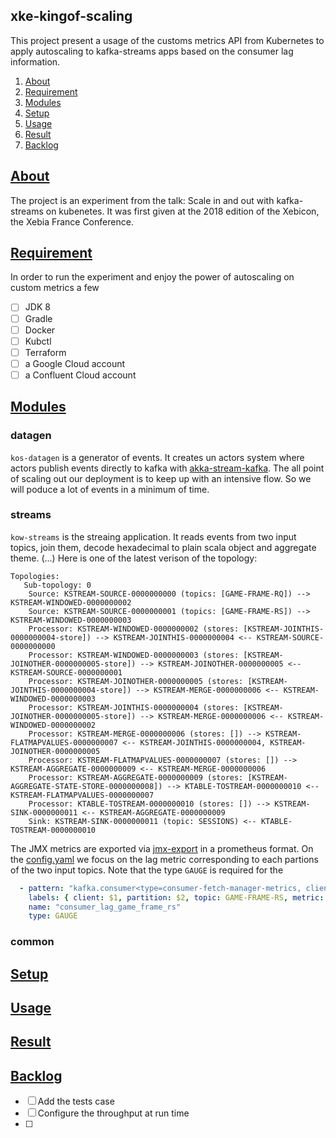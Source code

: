 xke-kingof-scaling
---------
This project present a usage of the customs metrics API from Kubernetes to apply autoscaling to kafka-streams apps based
on the consumer lag information. 

1. [About](#about)
2. [Requirement](#requirement)
3. [Modules](#modules)
4. [Setup](#setup)
5. [Usage](#usage)
6. [Result](#result)
7. [Backlog](#backlog)
 
## [About](#about)
The project is an experiment from the talk: Scale in and out with kafka-streams on kubenetes. It was first given at the
2018 edition of the Xebicon, the Xebia France Conference.

## [Requirement](#requirement)
In order to run the experiment and enjoy the power of autoscaling on custom metrics a few 
- [ ] JDK 8
- [ ] Gradle
- [ ] Docker
- [ ] Kubctl
- [ ] Terraform
- [ ] a Google Cloud account
- [ ] a Confluent Cloud account

## [Modules](#modules)

### datagen
`kos-datagen` is a generator of events. It creates un actors system where actors publish events directly to kafka with 
[akka-stream-kafka](...). The all point of scaling out our deployment is to keep up with an intensive flow. 
So we will poduce a lot of events in a minimum of time.

### streams
`kow-streams` is the streaing application. It reads events from two input topics, join them, decode 
hexadecimal to plain scala object and aggregate theme. (...) Here is one of the latest verison of the topology: 
```
Topologies:
   Sub-topology: 0
    Source: KSTREAM-SOURCE-0000000000 (topics: [GAME-FRAME-RQ]) --> KSTREAM-WINDOWED-0000000002
    Source: KSTREAM-SOURCE-0000000001 (topics: [GAME-FRAME-RS]) --> KSTREAM-WINDOWED-0000000003
    Processor: KSTREAM-WINDOWED-0000000002 (stores: [KSTREAM-JOINTHIS-0000000004-store]) --> KSTREAM-JOINTHIS-0000000004 <-- KSTREAM-SOURCE-0000000000
    Processor: KSTREAM-WINDOWED-0000000003 (stores: [KSTREAM-JOINOTHER-0000000005-store]) --> KSTREAM-JOINOTHER-0000000005 <-- KSTREAM-SOURCE-0000000001
    Processor: KSTREAM-JOINOTHER-0000000005 (stores: [KSTREAM-JOINTHIS-0000000004-store]) --> KSTREAM-MERGE-0000000006 <-- KSTREAM-WINDOWED-0000000003
    Processor: KSTREAM-JOINTHIS-0000000004 (stores: [KSTREAM-JOINOTHER-0000000005-store]) --> KSTREAM-MERGE-0000000006 <-- KSTREAM-WINDOWED-0000000002
    Processor: KSTREAM-MERGE-0000000006 (stores: []) --> KSTREAM-FLATMAPVALUES-0000000007 <-- KSTREAM-JOINTHIS-0000000004, KSTREAM-JOINOTHER-0000000005
    Processor: KSTREAM-FLATMAPVALUES-0000000007 (stores: []) --> KSTREAM-AGGREGATE-0000000009 <-- KSTREAM-MERGE-0000000006
    Processor: KSTREAM-AGGREGATE-0000000009 (stores: [KSTREAM-AGGREGATE-STATE-STORE-0000000008]) --> KTABLE-TOSTREAM-0000000010 <-- KSTREAM-FLATMAPVALUES-0000000007
    Processor: KTABLE-TOSTREAM-0000000010 (stores: []) --> KSTREAM-SINK-0000000011 <-- KSTREAM-AGGREGATE-0000000009
    Sink: KSTREAM-SINK-0000000011 (topic: SESSIONS) <-- KTABLE-TOSTREAM-0000000010
``` 
The JMX metrics are exported via [jmx-export]() in a prometheus format. On the [
config.yaml](./kos-streams/docker/config.yaml) we focus on the lag metric corresponding to each partions of the two 
input topics. Note that the type `GAUGE` is required for the 

```yaml
  - pattern: "kafka.consumer<type=consumer-fetch-manager-metrics, client-id=(.*), topic=GAME-FRAME-RS, partition=(.*)><>records-lag: (.*)"
    labels: { client: $1, partition: $2, topic: GAME-FRAME-RS, metric: records-lag }
    name: "consumer_lag_game_frame_rs"
    type: GAUGE
```

### common

## [Setup](#setup)

## [Usage](#usage)

## [Result](#result)

## [Backlog](#backlog)
- [ ] Add the tests case
- [ ] Configure the throughput at run time
- [ ]  

